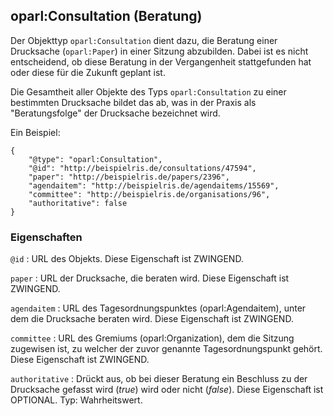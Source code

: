 oparl:Consultation (Beratung)
----------------------------

Der Objekttyp `oparl:Consultation` dient dazu, die Beratung einer Drucksache
(`oparl:Paper`) in einer Sitzung abzubilden. Dabei ist es nicht entscheidend,
ob diese Beratung in der Vergangenheit stattgefunden hat oder diese für die
Zukunft geplant ist.

Die Gesamtheit aller Objekte des Typs `oparl:Consultation` zu einer bestimmten
Drucksache bildet das ab, was in der Praxis als "Beratungsfolge" der Drucksache
bezeichnet wird.

Ein Beispiel:

~~~~~  {#consultation_ex1 .json}
{
    "@type": "oparl:Consultation",
    "@id": "http://beispielris.de/consultations/47594",
    "paper": "http://beispielris.de/papers/2396",
    "agendaitem": "http://beispielris.de/agendaitems/15569",
    "committee": "http://beispielris.de/organisations/96",
    "authoritative": false
}
~~~~~

### Eigenschaften ###

`@id`
:   URL des Objekts. Diese Eigenschaft ist ZWINGEND.

`paper`
:   URL der Drucksache, die beraten wird. Diese Eigenschaft ist ZWINGEND.

`agendaitem`
:   URL des Tagesordnungspunktes (oparl:Agendaitem), unter dem die Drucksache 
    beraten wird. Diese Eigenschaft ist ZWINGEND.

`committee`
:   URL des Gremiums (oparl:Organization), dem die Sitzung zugewisen ist, zu
    welcher der zuvor genannte Tagesordnungspunkt gehört. Diese Eigenschaft
    ist ZWINGEND.

`authoritative`
:   Drückt aus, ob bei dieser Beratung ein Beschluss zu der Drucksache gefasst 
    wird (*true*) wird oder nicht (*false*). Diese Eigenschaft ist OPTIONAL.
    Typ: Wahrheitswert.
